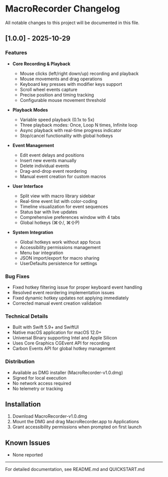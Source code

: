 # MacroRecorder Changelog

All notable changes to this project will be documented in this file.

## [1.0.0] - 2025-10-29

### Features
- **Core Recording & Playback**
  - Mouse clicks (left/right down/up) recording and playback
  - Mouse movements and drag operations
  - Keyboard key presses with modifier keys support
  - Scroll wheel events capture
  - Precise position and timing tracking
  - Configurable mouse movement threshold

- **Playback Modes**
  - Variable speed playback (0.1x to 5x)
  - Three playback modes: Once, Loop N times, Infinite loop
  - Async playback with real-time progress indicator
  - Stop/cancel functionality with global hotkeys

- **Event Management**
  - Edit event delays and positions
  - Insert new events manually
  - Delete individual events
  - Drag-and-drop event reordering
  - Manual event creation for custom macros

- **User Interface**
  - Split view with macro library sidebar
  - Real-time event list with color-coding
  - Timeline visualization for event sequences
  - Status bar with live updates
  - Comprehensive preferences window with 4 tabs
  - Global hotkeys (⌘⇧/, ⌘⇧P)

- **System Integration**
  - Global hotkeys work without app focus
  - Accessibility permissions management
  - Menu bar integration
  - JSON import/export for macro sharing
  - UserDefaults persistence for settings

### Bug Fixes
- Fixed hotkey filtering issue for proper keyboard event handling
- Resolved event reordering implementation issues
- Fixed dynamic hotkey updates not applying immediately
- Corrected manual event creation validation

### Technical Details
- Built with Swift 5.9+ and SwiftUI
- Native macOS application for macOS 12.0+
- Universal Binary supporting Intel and Apple Silicon
- Uses Core Graphics CGEvent API for recording
- Carbon Events API for global hotkey management

### Distribution
- Available as DMG installer (MacroRecorder-v1.0.dmg)
- Signed for local execution
- No network access required
- No telemetry or tracking

## Installation
1. Download MacroRecorder-v1.0.dmg
2. Mount the DMG and drag MacroRecorder.app to Applications
3. Grant accessibility permissions when prompted on first launch

## Known Issues
- None reported

---
For detailed documentation, see README.md and QUICKSTART.md